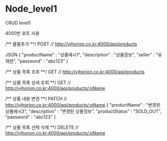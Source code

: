 # Node_level1
CRUD level1

4000번 포트 사용

/** 물품추가 **/
POST // http://yjhorion.co.kr:4000/api/products

JSON
{
	"productName" : "상품예시1",
	"description" : "상품정보",
	"seller" : "유재현",
	"password" : "abc123"
}

/** 상품 목록 조회 **/
GET // http://yjhorion.co.kr:4000/api/products

/** 상품 목록 상세 조회 **/
GET // http://yjhorion.co.kr:4000/api/products/:pName

/** 상품 내용 변경 **/
PATCH // http://yjhorion.co.kr:4000/api/products/:pName
{
	"productName" : "변경된 상품예시3",
	"description" : "변경된 상품정보",
	"productStatus" : "SOLD_OUT",
	"password" : "abc123"
}

/** 상품 목록 선택 삭제 **/
DELETE // http://yjhorion.co.kr:4000/api/products/:pName
